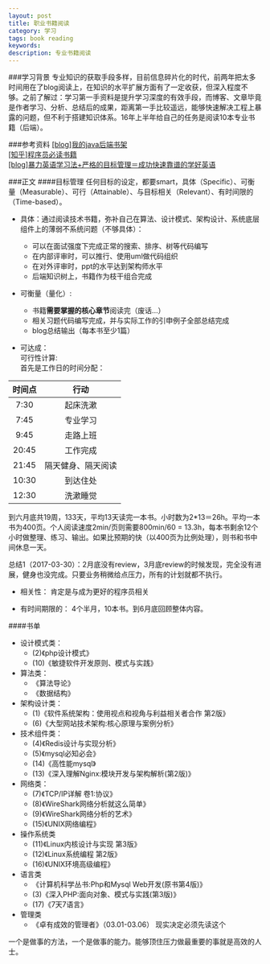```yaml
---
layout: post
title: 职业书籍阅读
category: 学习
tags: book reading
keywords: 
description: 专业书籍阅读
---
```


###学习背景
专业知识的获取手段多样，目前信息碎片化的时代，前两年把太多时间用在了blog阅读上，在知识的水平扩展方面有了一定收获，但深入程度不够。之前了解过：学习第一手资料是提升学习深度的有效手段，而博客、文章毕竟是作者学习、分析、总结后的成果，距离第一手比较遥远，能够快速解决工程上暴露的问题，但不利于搭建知识体系。16年上半年给自己的任务是阅读10本专业书籍（后端）。


###参考资料
[[blog]我的java后端书架](http://calvin1978.blogcn.com/articles/javabookshelf.html?hmsr=toutiao.io&utm_medium=toutiao.io&utm_source=toutiao.io)  
[[知乎]程序员必读书籍](https://www.zhihu.com/question/19940797)  
[[blog]暴力英语学习法+严格的目标管理＝成功快速靠谱的学好英语](http://www.cnblogs.com/jesse2013/p/how-to-learn-english.html)

###正文
####目标管理
任何目标的设定，都要smart，具体（Specific）、可衡量（Measurable）、可行（Attainable）、与目标相关（Relevant）、有时间限的（Time-based）。  

- 具体：通过阅读技术书籍，弥补自己在算法、设计模式、架构设计、系统底层组件上的薄弱不系统问题（不够具体）：
	- 可以在面试强度下完成正常的搜索、排序、树等代码编写  
	- 在内部评审时，可以推行、使用uml做代码组织
	- 在对外评审时，ppt的水平达到架构师水平
	- 后端知识树上，书籍作为枝干组合完成
- 可衡量（量化）:
	- 书籍**需要掌握的核心章节**阅读完（废话...）
	- 相关习题代码编写完成，并与实际工作的引申例子全部总结完成
	- blog总结输出（每本书至少1篇）

- 可达成：  
可行性计算:  
首先是工作日的时间分配：

| 时间点 | 行动  |
| :---: | :---: |
| 7:30 | 起床洗漱 |
| 7:45 | 专业学习 |
| 9:45 | 走路上班 |
| 20:45 | 工作完成 |
| 21:45 | 隔天健身、隔天阅读 |
| 10:30 | 到达住处 |
| 12:30 | 洗漱睡觉 |

到六月底共19周，133天，平均13天读完一本书。小时数为2*13＝26h。平均一本书为400页。个人阅读速度2min/页则需要800min/60 = 13.3h，每本书剩余12个小时做整理、练习、输出。如果比预期的快（以400页为比例处理），则书和书中间休息一天。

总结1（2017-03-30）：2月底没有review，3月底review的时候发现，完全没有进展，健身也没完成。只要业务稍微给点压力，所有的计划就都不执行。

- 相关性：
肯定是与成为更好的程序员相关

- 有时间期限的：
4个半月，10本书。到6月底回顾整体内容。

####书单
- 设计模式类：
	- (2)《php设计模式》
	- (10)《敏捷软件开发原则、模式与实践》
- 算法类：
	- 《算法导论》
	- 《数据结构》
- 架构设计类：
	- (1)《软件系统架构：使用视点和视角与利益相关者合作 第2版》
	- (6)《大型网站技术架构:核心原理与案例分析》
- 技术组件类：
	- (4)《Redis设计与实现分析》
	- (5)《mysql必知必会》
	- (14)《高性能mysql》
	- (13)《深入理解Nginx:模块开发与架构解析(第2版)》
- 网络类：
	- (7)《TCP/IP详解 卷1:协议》
	- (8)《WireShark网络分析就这么简单》
	- (9)《WireShark网络分析的艺术》
	- (15)《UNIX网络编程》
- 操作系统类
	- (11)《Linux内核设计与实现 第3版》
	- (12)《Linux系统编程 第2版》
	- (16)《UNIX环境高级编程》
- 语言类
	- 《计算机科学丛书:Php和Mysql Web开发(原书第4版)》
	- (3)《深入PHP:面向对象、模式与实践(第3版)》
	- (17)《7天7语言》
- 管理类
	- 《卓有成效的管理者》（03.01-03.06） 现实决定必须先读这个

	
一个是做事的方法，一个是做事的能力。能够顶住压力做最重要的事就是高效的人士。







	
	